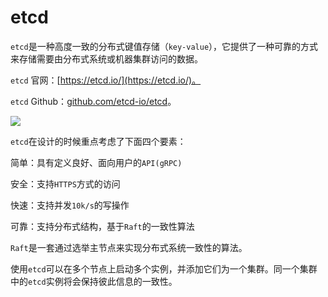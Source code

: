 # etcd
`etcd`是一种高度一致的分布式键值存储（`key-value`），它提供了一种可靠的方式来存储需要由分布式系统或机器集群访问的数据。

`etcd` 官网：[https://etcd.io/](https://etcd.io/)。

`etcd` Github：[github.com/etcd-io/etcd](github.com/etcd-io/etcd)。


![](/etcd.png)



`etcd`在设计的时候重点考虑了下面四个要素：

简单：具有定义良好、面向用户的`API(gRPC)`

安全：支持`HTTPS`方式的访问

快速：支持并发`10k/s`的写操作

可靠：支持分布式结构，基于`Raft`的一致性算法



`Raft`是一套通过选举主节点来实现分布式系统一致性的算法。

使用`etcd`可以在多个节点上启动多个实例，并添加它们为一个集群。同一个集群中的`etcd`实例将会保持彼此信息的一致性。